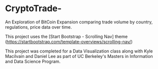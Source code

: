 # CryptoTrade-
An Exploration of BitCoin Expansion comparing trade volume by country, regulations, price data over time. 


This project uses the [Start Bootstrap - Scrolling Nav] theme (https://startbootstrap.com/template-overviews/scrolling-nav/)

This project was completed for a Data Visualization class along with Kyle Macilvain and Daniel Lee as part of UC Berkeley's Masters in Information and Data Science Program.
